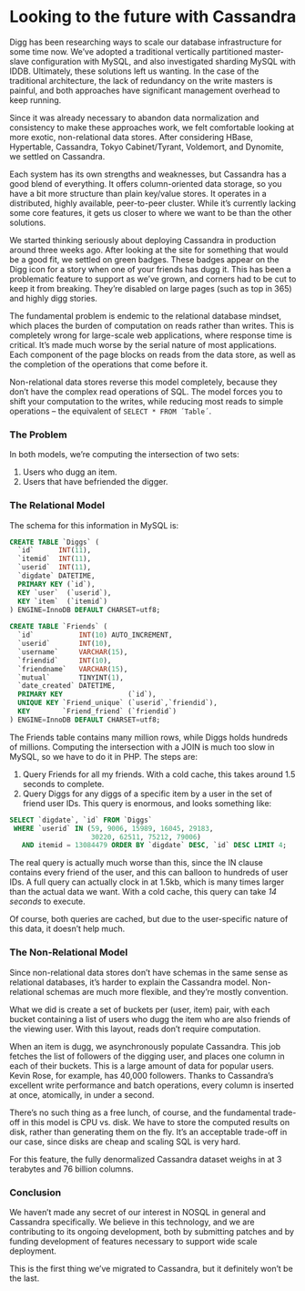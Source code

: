 # Looking to the future with Cassandra

Digg has been researching ways to scale our database infrastructure for some time now. We’ve adopted a traditional vertically partitioned master-slave configuration with MySQL, and also investigated sharding MySQL with IDDB. Ultimately, these solutions left us wanting. In the case of the traditional architecture, the lack of redundancy on the write masters is painful, and both approaches have significant management overhead to keep running.

Since it was already necessary to abandon data normalization and consistency to make these approaches work, we felt comfortable looking at more exotic, non-relational data stores. After considering HBase, Hypertable, Cassandra, Tokyo Cabinet/Tyrant, Voldemort, and Dynomite, we settled on Cassandra.

Each system has its own strengths and weaknesses, but Cassandra has a good blend of everything. It offers column-oriented data storage, so you have a bit more structure than plain key/value stores. It operates in a distributed, highly available, peer-to-peer cluster. While it’s currently lacking some core features, it gets us closer to where we want to be than the other solutions.

We started thinking seriously about deploying Cassandra in production around three weeks ago. After looking at the site for something that would be a good fit, we settled on green badges. These badges appear on the Digg icon for a story when one of your friends has dugg it. This has been a problematic feature to support as we’ve grown, and corners had to be cut to keep it from breaking. They’re disabled on large pages (such as top in 365) and highly digg stories.

The fundamental problem is endemic to the relational database mindset, which places the burden of computation on reads rather than writes. This is completely wrong for large-scale web applications, where response time is critical. It’s made much worse by the serial nature of most applications. Each component of the page blocks on reads from the data store, as well as the completion of the operations that come before it.

Non-relational data stores reverse this model completely, because they don’t have the complex read operations of SQL. The model forces you to shift your computation to the writes, while reducing most reads to simple operations – the equivalent of `SELECT * FROM ´Table´`.

### The Problem

In both models, we’re computing the intersection of two sets:

1. Users who dugg an item.
2. Users that have befriended the digger.

### The Relational Model

The schema for this information in MySQL is:

```sql
CREATE TABLE `Diggs` (
  `id`      INT(11),
  `itemid`  INT(11),
  `userid`  INT(11),
  `digdate` DATETIME,
  PRIMARY KEY (`id`),
  KEY `user`  (`userid`),
  KEY `item`  (`itemid`)
) ENGINE=InnoDB DEFAULT CHARSET=utf8;
 
CREATE TABLE `Friends` (
  `id`           INT(10) AUTO_INCREMENT,
  `userid`       INT(10),
  `username`     VARCHAR(15),
  `friendid`     INT(10),
  `friendname`   VARCHAR(15),
  `mutual`       TINYINT(1),
  `date_created` DATETIME,
  PRIMARY KEY                (`id`),
  UNIQUE KEY `Friend_unique` (`userid`,`friendid`),
  KEY        `Friend_friend` (`friendid`)
) ENGINE=InnoDB DEFAULT CHARSET=utf8;
```

The Friends table contains many million rows, while Diggs holds hundreds of millions. Computing the intersection with a JOIN is much too slow in MySQL, so we have to do it in PHP. The steps are:

1. Query Friends for all my friends. With a cold cache, this takes around 1.5 seconds to complete.
2. Query Diggs for any diggs of a specific item by a user in the set of friend user IDs. This query is enormous, and looks something like:
```sql
SELECT `digdate`, `id` FROM `Diggs`
 WHERE `userid` IN (59, 9006, 15989, 16045, 29183,
                    30220, 62511, 75212, 79006)
   AND itemid = 13084479 ORDER BY `digdate` DESC, `id` DESC LIMIT 4;
```

The real query is actually much worse than this, since the IN clause contains every friend of the user, and this can balloon to hundreds of user IDs. A full query can actually clock in at 1.5kb, which is many times larger than the actual data we want. With a cold cache, this query can take *14 seconds* to execute.

Of course, both queries are cached, but due to the user-specific nature of this data, it doesn’t help much.

### The Non-Relational Model

Since non-relational data stores don’t have schemas in the same sense as relational databases, it’s harder to explain the Cassandra model. Non-relational schemas are much more flexible, and they’re mostly convention.

What we did is create a set of buckets per (user, item) pair, with each bucket containing a list of users who dugg the item who are also friends of the viewing user. With this layout, reads don’t require computation.

When an item is dugg, we asynchronously populate Cassandra. This job fetches the list of followers of the digging user, and places one column in each of their buckets. This is a large amount of data for popular users. Kevin Rose, for example, has 40,000 followers. Thanks to Cassandra’s excellent write performance and batch operations, every column is inserted at once, atomically, in under a second.

There’s no such thing as a free lunch, of course, and the fundamental trade-off in this model is CPU vs. disk. We have to store the computed results on disk, rather than generating them on the fly. It’s an acceptable trade-off in our case, since disks are cheap and scaling SQL is very hard.

For this feature, the fully denormalized Cassandra dataset weighs in at 3 terabytes and 76 billion columns.

### Conclusion

We haven’t made any secret of our interest in NOSQL in general and Cassandra specifically. We believe in this technology, and we are contributing to its ongoing development, both by submitting patches and by funding development of features necessary to support wide scale deployment.

This is the first thing we’ve migrated to Cassandra, but it definitely won’t be the last.

